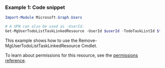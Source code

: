 ### Example 1: Code snippet

```powershellImport-Module Microsoft.Graph.Users

# A UPN can also be used as -UserId.
Get-MgUserTodoListTaskLinkedResource -UserId $userId -TodoTaskListId $todoTaskListId -TodoTaskId $todoTaskId -LinkedResourceId $linkedResourceId
```
This example shows how to use the Remove-MgUserTodoListTaskLinkedResource Cmdlet.
To learn about permissions for this resource, see the [permissions reference](/graph/permissions-reference).

